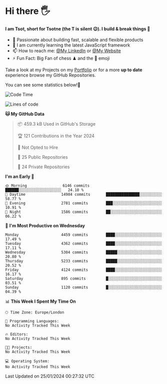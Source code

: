 # Hi there :raised_hand_with_fingers_splayed:
#### I am Tsot, short for Tsotne (the T is silent :wink:). I build & break things :space_invader:
- :telescope: Passionate about building fast, scalable and flexible products
- :seedling: I am currently learning the latest JavaScript framework 
- :mailbox: How to reach me: [@My LinkedIn](https://www.linkedin.com/in/tsotne-gvadzabia/) or [@My Website](https://tsotne.co.uk/contact)
- :zap: Fun Fact: Big Fan of chess ♟ and the 👾 emoji

Take a look at my Projects on my [Portfolio](https://tsotne.co.uk/) or for a more **up to date** experience browse my GitHub Repositories.

You can see some statistics below!:space_invader:
<!--START_SECTION:waka-->
![Code Time](http://img.shields.io/badge/Code%20Time-761%20hrs%202%20mins-blue)

![Lines of code](https://img.shields.io/badge/From%20Hello%20World%20I%27ve%20Written-9.5%20million%20lines%20of%20code-blue)

**🐱 My GitHub Data** 

> 📦 459.3 kB Used in GitHub's Storage 
 > 
> 🏆 121 Contributions in the Year 2024
 > 
> 🚫 Not Opted to Hire
 > 
> 📜 25 Public Repositories 
 > 
> 🔑 24 Private Repositories 
 > 
**I'm an Early 🐤** 

```text
🌞 Morning                6146 commits        ██████░░░░░░░░░░░░░░░░░░░   24.10 % 
🌆 Daytime                14984 commits       ███████████████░░░░░░░░░░   58.77 % 
🌃 Evening                2781 commits        ███░░░░░░░░░░░░░░░░░░░░░░   10.91 % 
🌙 Night                  1586 commits        ██░░░░░░░░░░░░░░░░░░░░░░░   06.22 % 
```
📅 **I'm Most Productive on Wednesday** 

```text
Monday                   4459 commits        ████░░░░░░░░░░░░░░░░░░░░░   17.49 % 
Tuesday                  4362 commits        ████░░░░░░░░░░░░░░░░░░░░░   17.11 % 
Wednesday                5304 commits        █████░░░░░░░░░░░░░░░░░░░░   20.80 % 
Thursday                 5233 commits        █████░░░░░░░░░░░░░░░░░░░░   20.52 % 
Friday                   4124 commits        ████░░░░░░░░░░░░░░░░░░░░░   16.17 % 
Saturday                 895 commits         █░░░░░░░░░░░░░░░░░░░░░░░░   03.51 % 
Sunday                   1120 commits        █░░░░░░░░░░░░░░░░░░░░░░░░   04.39 % 
```


📊 **This Week I Spent My Time On** 

```text
🕑︎ Time Zone: Europe/London

💬 Programming Languages: 
No Activity Tracked This Week

🔥 Editors: 
No Activity Tracked This Week

🐱‍💻 Projects: 
No Activity Tracked This Week

💻 Operating System: 
No Activity Tracked This Week
```


 Last Updated on 25/01/2024 00:27:32 UTC
<!--END_SECTION:waka-->
